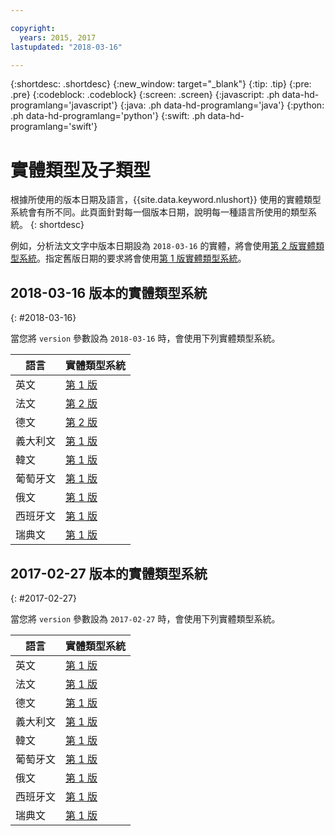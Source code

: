 ```yaml
---

copyright:
  years: 2015, 2017
lastupdated: "2018-03-16"

---
```


{:shortdesc: .shortdesc}
{:new_window: target="_blank"}
{:tip: .tip}
{:pre: .pre}
{:codeblock: .codeblock}
{:screen: .screen}
{:javascript: .ph data-hd-programlang='javascript'}
{:java: .ph data-hd-programlang='java'}
{:python: .ph data-hd-programlang='python'}
{:swift: .ph data-hd-programlang='swift'}

# 實體類型及子類型

根據所使用的版本日期及語言，{{site.data.keyword.nlushort}} 使用的實體類型系統會有所不同。此頁面針對每一個版本日期，說明每一種語言所使用的類型系統。
{: shortdesc}

例如，分析法文文字中版本日期設為 `2018-03-16` 的實體，將會使用[第 2 版實體類型系統][v2]。指定舊版日期的要求將會使用[第 1 版實體類型系統][v1]。


## 2018-03-16 版本的實體類型系統
{: #2018-03-16}

當您將 `version` 參數設為 `2018-03-16` 時，會使用下列實體類型系統。

|語言    |實體類型系統      |
| --- | ---|
| 英文    | [第 1 版][v1]   |
| 法文   | [第 2 版][v2]   |
| 德文   | [第 2 版][v2]   |
| 義大利文| [第 1 版][v1]   |
| 韓文   | [第 1 版][v1]   |
| 葡萄牙文   | [第 1 版][v1]   |
| 俄文    | [第 1 版][v1]   |
| 西班牙文| [第 1 版][v1]   |
| 瑞典文  | [第 1 版][v1]   |


## 2017-02-27 版本的實體類型系統
{: #2017-02-27}

當您將 `version` 參數設為 `2017-02-27` 時，會使用下列實體類型系統。

|語言    |實體類型系統      |
| --- | ---|
| 英文    | [第 1 版][v1]   |
| 法文   | [第 1 版][v1]   |
| 德文   | [第 1 版][v1]   |
| 義大利文| [第 1 版][v1]   |
| 韓文   | [第 1 版][v1]   |
| 葡萄牙文   | [第 1 版][v1]   |
| 俄文    | [第 1 版][v1]   |
| 西班牙文| [第 1 版][v1]   |
| 瑞典文  | [第 1 版][v1]   |


[v1]: entity-types-v1.html
[v2]: entity-types-v2.html
